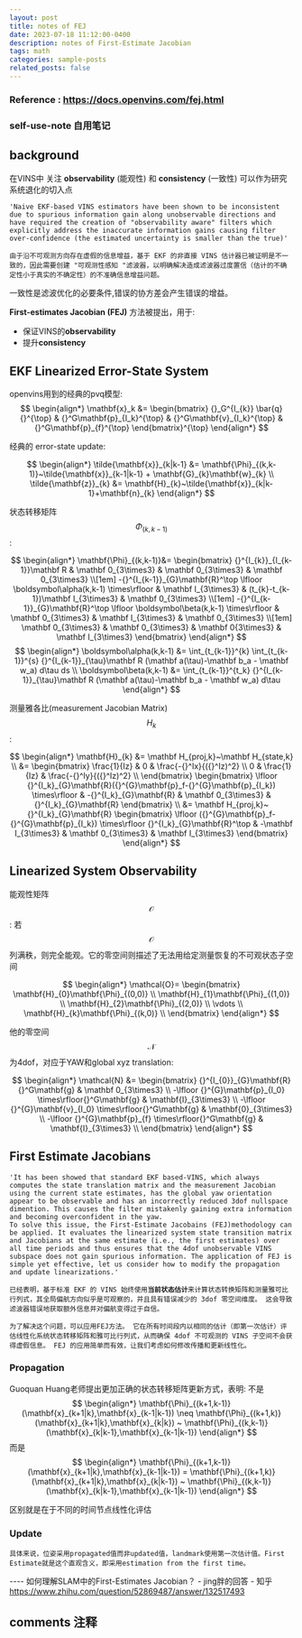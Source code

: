 ```yaml
---
layout: post
title: notes of FEJ
date: 2023-07-18 11:12:00-0400
description: notes of First-Estimate Jacobian
tags: math
categories: sample-posts
related_posts: false
---
```


### Reference : https://docs.openvins.com/fej.html
### self-use-note 自用笔记

## background

在VINS中 关注 **observability** (能观性) 和  **consistency** (一致性)
可以作为研究系统退化的切入点
``````
'Naive EKF-based VINS estimators have been shown to be inconsistent due to spurious information gain along unobservable directions and have required the creation of "observability aware" filters which explicitly address the inaccurate information gains causing filter over-confidence (the estimated uncertainty is smaller than the true)'
``````
`由于沿不可观测方向存在虚假的信息增益，基于 EKF 的非直接 VINS 估计器已被证明是不一致的，因此需要创建 "可观测性感知 "滤波器，以明确解决造成滤波器过度置信（估计的不确定性小于真实的不确定性）的不准确信息增益问题。`

一致性是滤波优化的必要条件,错误的协方差会产生错误的增益。

**First-estimates Jacobian (FEJ)** 方法被提出，用于:
- 保证VINS的**observability**
- 提升**consistency**

## EKF Linearized Error-State System

openvins用到的经典的pvq模型:
$$
\begin{align*} \mathbf{x}_k &= \begin{bmatrix} {}_G^{I_{k}} \bar{q}{}^{\top} & {}^G\mathbf{p}_{I_k}^{\top} & {}^G\mathbf{v}_{I_k}^{\top} & {}^G\mathbf{p}_{f}^{\top} \end{bmatrix}^{\top} \end{align*}
$$

经典的 error-state update:

$$
\begin{align*} \tilde{\mathbf{x}}_{k|k-1} &= \mathbf{\Phi}_{(k,k-1)}~\tilde{\mathbf{x}}_{k-1|k-1} + \mathbf{G}_{k}\mathbf{w}_{k} \\ \tilde{\mathbf{z}}_{k} &= \mathbf{H}_{k}~\tilde{\mathbf{x}}_{k|k-1}+\mathbf{n}_{k} \end{align*}
$$

状态转移矩阵 $${\Phi}_{(k,k-1)}$$:

$$
\begin{align*} \mathbf{\Phi}_{(k,k-1)}&= 
\begin{bmatrix} 
{}^{I_{k}}_{I_{k-1}}\mathbf R & \mathbf 0_{3\times3} & \mathbf 0_{3\times3} & \mathbf 0_{3\times3} \\[1em] 
 -{}^{I_{k-1}}_{G}\mathbf{R}^\top \lfloor \boldsymbol\alpha(k,k-1) \times\rfloor & \mathbf I_{3\times3} & (t_{k}-t_{k-1})\mathbf I_{3\times3} & \mathbf 0_{3\times3} \\[1em] 
 -{}^{I_{k-1}}_{G}\mathbf{R}^\top \lfloor \boldsymbol\beta(k,k-1) \times\rfloor & \mathbf 0_{3\times3} & \mathbf I_{3\times3} & \mathbf 0_{3\times3} \\[1em]
 \mathbf 0_{3\times3} & \mathbf 0_{3\times3} & \mathbf 0{3\times3} & \mathbf I_{3\times3} \end{bmatrix} 
\end{align*}
$$
$$
\begin{align*}
\boldsymbol\alpha(k,k-1) &= \int_{t_{k-1}}^{k} \int_{t_{k-1}}^{s} {}^{I_{k-1}}_{\tau}\mathbf R (\mathbf a(\tau)-\mathbf b_a - \mathbf w_a) d\tau ds \\ 
\boldsymbol\beta(k,k-1) &= \int_{t_{k-1}}^{t_k} {}^{I_{k-1}}_{\tau}\mathbf R (\mathbf a(\tau)-\mathbf b_a - \mathbf w_a) d\tau 
\end{align*}
$$

测量雅各比(measurement Jacobian Matrix) $${H}_{k}$$:

$$
\begin{align*} \mathbf{H}_{k} &= \mathbf H_{proj,k}~\mathbf H_{state,k} \\ &= \begin{bmatrix} \frac{1}{Iz} & 0 & \frac{-{}^Ix}{({}^Iz)^2} \\ 0 & \frac{1}{Iz} & \frac{-{}^Iy}{({}^Iz)^2} \\ \end{bmatrix} \begin{bmatrix} \lfloor {}^{I_k}_{G}\mathbf{R}({}^{G}\mathbf{p}_f-{}^{G}\mathbf{p}_{I_k}) \times\rfloor & -{}^{I_k}_{G}\mathbf{R} & \mathbf 0_{3\times3} & {}^{I_k}_{G}\mathbf{R} \end{bmatrix} \\
&= \mathbf H_{proj,k}~ 
{}^{I_k}_{G}\mathbf{R} 
\begin{bmatrix} 
\lfloor ({}^{G}\mathbf{p}_f-{}^{G}\mathbf{p}_{I_k}) \times\rfloor 
{}^{I_k}_{G}\mathbf{R}^\top & 
-\mathbf I_{3\times3} & 
\mathbf 0_{3\times3} & 
\mathbf I_{3\times3} 
\end{bmatrix} 
\end{align*}
$$


## Linearized System Observability

能观性矩阵 $$\mathcal{O}$$: 若 $$\mathcal{O}$$ 列满秩，则完全能观。它的零空间则描述了无法用给定测量恢复的不可观状态子空间

$$
\begin{align*} \mathcal{O}= \begin{bmatrix} \mathbf{H}_{0}\mathbf{\Phi}_{(0,0)} \\ \mathbf{H}_{1}\mathbf{\Phi}_{(1,0)} \\ \mathbf{H}_{2}\mathbf{\Phi}_{(2,0)} \\ \vdots \\ \mathbf{H}_{k}\mathbf{\Phi}_{(k,0)} \\ \end{bmatrix} \end{align*}
$$

他的零空间 $$\mathcal{N}$$ 为4dof，对应于YAW和global xyz translation:

$$
\begin{align*} \mathcal{N} &= \begin{bmatrix} {}^{I_{0}}_{G}\mathbf{R}{}^G\mathbf{g} & \mathbf 0_{3\times3} \\ -\lfloor {}^{G}\mathbf{p}_{I_0} \times\rfloor{}^G\mathbf{g} & \mathbf{I}_{3\times3} \\ -\lfloor {}^{G}\mathbf{v}_{I_0} \times\rfloor{}^G\mathbf{g} & \mathbf{0}_{3\times3} \\ -\lfloor {}^{G}\mathbf{p}_{f} \times\rfloor{}^G\mathbf{g} & \mathbf{I}_{3\times3} \\ \end{bmatrix} \end{align*}
$$


## First Estimate Jacobians
````
'It has been showed that standard EKF based-VINS, which always computes the state translation matrix and the measurement Jacobian using the current state estimates, has the global yaw orientation appear to be observable and has an incorrectly reduced 3dof nullspace dimention. This causes the filter mistakenly gaining extra information and becoming overconfident in the yaw.
To solve this issue, the First-Estimate Jacobains (FEJ)methodology can be applied. It evaluates the linearized system state transition matrix and Jacobians at the same estimate (i.e., the first estimates) over all time periods and thus ensures that the 4dof unobservable VINS subspace does not gain spurious information. The application of FEJ is simple yet effective, let us consider how to modify the propagation and update linearizations.'
````

`已经表明，基于标准 EKF 的 VINS 始终使用`**`当前状态估计`**`来计算状态转换矩阵和测量雅可比行列式，其全局偏航方向似乎是可观察的，并且具有错误减少的 3dof 零空间维度。 这会导致滤波器错误地获取额外信息并对偏航变得过于自信。`

`为了解决这个问题，可以应用FEJ方法。 它在所有时间段内以相同的估计（即第一次估计）评估线性化系统状态转移矩阵和雅可比行列式，从而确保 4dof 不可观测的 VINS 子空间不会获得虚假信息。 FEJ 的应用简单而有效，让我们考虑如何修改传播和更新线性化。`

### Propagation 
Guoquan Huang老师提出更加正确的状态转移矩阵更新方式，表明:
不是
$$
\begin{align*} \mathbf{\Phi}_{(k+1,k-1)}(\mathbf{x}_{k+1|k},\mathbf{x}_{k-1|k-1}) \neq \mathbf{\Phi}_{(k+1,k)}(\mathbf{x}_{k+1|k},\mathbf{x}_{k|k}) ~ \mathbf{\Phi}_{(k,k-1)}(\mathbf{x}_{k|k-1},\mathbf{x}_{k-1|k-1}) \end{align*}
$$
而是
$$
\begin{align*} \mathbf{\Phi}_{(k+1,k-1)}(\mathbf{x}_{k+1|k},\mathbf{x}_{k-1|k-1}) = \mathbf{\Phi}_{(k+1,k)}(\mathbf{x}_{k+1|k},\mathbf{x}_{k|k-1}) ~ \mathbf{\Phi}_{(k,k-1)}(\mathbf{x}_{k|k-1},\mathbf{x}_{k-1|k-1}) \end{align*}
$$

区别就是在于不同的时间节点线性化评估

### Update







````
具体来说，位姿采用propagated值而非updated值，landmark使用第一次估计值。First Estimate就是这个直观含义，即采用estimation from the first time。
````
---- 如何理解SLAM中的First-Estimates Jacobian？ - jing胖的回答 - 知乎
https://www.zhihu.com/question/52869487/answer/132517493





## comments 注释


